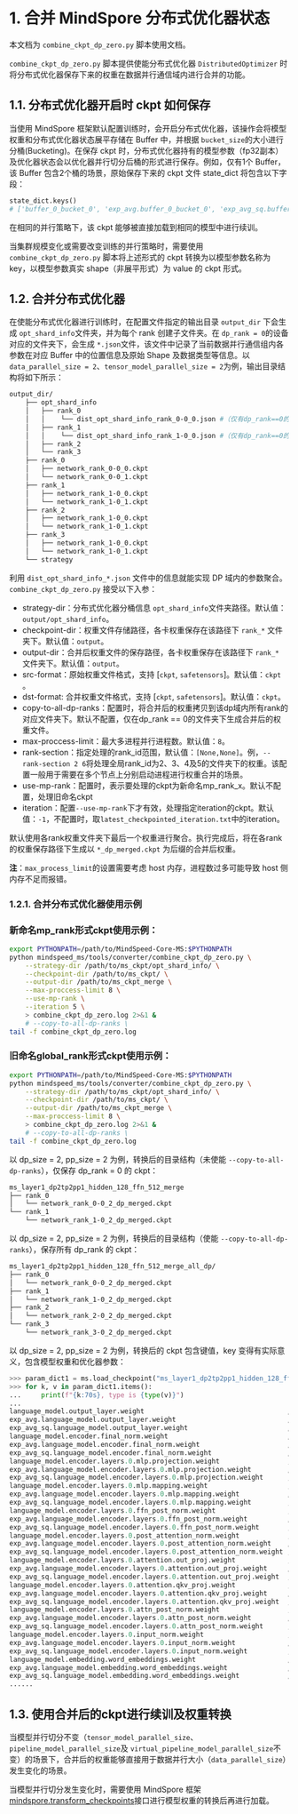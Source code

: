 # 1. 合并 MindSpore 分布式优化器状态

本文档为 `combine_ckpt_dp_zero.py` 脚本使用文档。

`combine_ckpt_dp_zero.py` 脚本提供使能分布式优化器 `DistributedOptimizer` 时将分布式优化器保存下来的权重在数据并行通信域内进行合并的功能。

## 1.1. 分布式优化器开启时 ckpt 如何保存

当使用 MindSpore 框架默认配置训练时，会开启分布式优化器，该操作会将模型权重和分布式优化器状态展平存储在 Buffer 中，并根据 `bucket_size`​ 的大小进行分桶(Bucketing)。在保存 ckpt 时，分布式优化器持有的模型参数（fp32副本）及优化器状态会以优化器并行切分后桶的形式进行保存。例如，仅有1个 Buffer，该 Buffer 包含2个桶的场景，原始保存下来的 ckpt 文件 state_dict 将包含以下字段：

```python
state_dict.keys()
# ['buffer_0_bucket_0', 'exp_avg.buffer_0_bucket_0', 'exp_avg_sq.buffer_0_bucket_0', 'buffer_0_bucket_1', 'exp_avg.buffer_0_bucket_1', 'exp_avg_sq.buffer_0_bucket_1'， 'state_step', ...]
```

在相同的并行策略下，该 ckpt 能够被直接加载到相同的模型中进行续训。

当集群规模变化或需要改变训练的并行策略时，需要使用 `combine_ckpt_dp_zero.py`​ 脚本将上述形式的 ckpt 转换为以模型参数名称为 key，以模型参数真实 shape（非展平形式）为 value 的 ckpt 形式。

## 1.2. 合并分布式优化器

在使能分布式优化器进行训练时，在配置文件指定的输出目录 `output_dir`​ 下会生成 `opt_shard_info`​ 文件夹，并为每个 rank 创建子文件夹。在 `dp_rank = 0`​ 的设备对应的文件夹下，会生成 `*.json`​ 文件，该文件中记录了当前数据并行通信组内各参数在对应 Buffer 中的位置信息及原始 Shape 及数据类型等信息。以 `data_parallel_size = 2`​、`tensor_model_parallel_size = 2`​ 为例，输出目录结构将如下所示：

```bash
output_dir/
    ├── opt_shard_info
    │   ├── rank_0
    │   │    └── dist_opt_shard_info_rank_0-0_0.json #（仅有dp_rank==0的rank文件夹下存在该json文件）
    │   ├── rank_1
    │   │    └── dist_opt_shard_info_rank_1-0_0.json #（仅有dp_rank==0的rank文件夹下存在该json文件）
    │   ├── rank_2
    │   └── rank_3
    ├── rank_0
    │   ├── network_rank_0-0_0.ckpt
    │   └── network_rank_0-0_1.ckpt
    ├── rank_1
    │   ├── network_rank_1-0_0.ckpt
    │   └── network_rank_1-0_1.ckpt
    ├── rank_2
    │   ├── network_rank_1-0_0.ckpt
    │   └── network_rank_1-0_1.ckpt
    ├── rank_3
    │   ├── network_rank_1-0_0.ckpt
    │   └── network_rank_1-0_1.ckpt
    └── strategy
```

利用 `dist_opt_shard_info_*.json`​ 文件中的信息就能实现 DP 域内的参数聚合。`combine_ckpt_dp_zero.py`​ 接受以下入参：

- strategy-dir：分布式优化器分桶信息 `opt_shard_info`​ 文件夹路径。默认值：`output/opt_shard_info`​。
- checkpoint-dir：权重文件存储路径，各卡权重保存在该路径下 `rank_*`​ 文件夹下。默认值：`output`​。
- output-dir：合并后权重文件的保存路径，各卡权重保存在该路径下 `rank_*`​ 文件夹下。默认值：`output`​。
- src-format：原始权重文件格式，支持 [`ckpt`​, `safetensors`​]。默认值：`ckpt`​。
- dst-format: 合并权重文件格式，支持 [`ckpt`​, `safetensors`​]。默认值：`ckpt`​。
- copy-to-all-dp-ranks：配置时，将合并后的权重拷贝到该dp域内所有rank的对应文件夹下。默认不配置，仅在dp_rank == 0的文件夹下生成合并后的权重文件。
- max-proccess-limit：最大多进程并行进程数。默认值：`8`​。
- rank-section：指定处理的rank_id范围，默认值：`[None,None]`​。例，`--rank-section 2 6`​将处理全局rank_id为2、3、4及5的文件夹下的权重。该配置一般用于需要在多个节点上分别启动进程进行权重合并的场景。
- use-mp-rank：配置时，表示要处理的ckpt为新命名mp_rank_x。默认不配置，处理旧命名ckpt
- iteration：配置`--use-mp-rank`下才有效，处理指定iteration的ckpt。默认值：`-1`，不配置时，取`latest_checkpointed_iteration.txt`中的iteration。

默认使用各rank权重文件夹下最后一个权重进行聚合。执行完成后，将在各rank的权重保存路径下生成以 `*_dp_merged.ckpt`​ 为后缀的合并后权重。

**注**：`max_process_limit`​的设置需要考虑 host 内存，进程数过多可能导致 host 侧内存不足而报错。

### 1.2.1. 合并分布式优化器使用示例

### 新命名mp_rank形式ckpt使用示例：

```bash
export PYTHONPATH=/path/to/MindSpeed-Core-MS:$PYTHONPATH
python mindspeed_ms/tools/converter/combine_ckpt_dp_zero.py \
    --strategy-dir /path/to/ms_ckpt/opt_shard_info/ \
    --checkpoint-dir /path/to/ms_ckpt/ \
    --output-dir /path/to/ms_ckpt_merge \
    --max-proccess-limit 8 \
    --use-mp-rank \
    --iteration 5 \
    > combine_ckpt_dp_zero.log 2>&1 &
    # --copy-to-all-dp-ranks \
tail -f combine_ckpt_dp_zero.log
```

### 旧命名global_rank形式ckpt使用示例：

```bash
export PYTHONPATH=/path/to/MindSpeed-Core-MS:$PYTHONPATH
python mindspeed_ms/tools/converter/combine_ckpt_dp_zero.py \
    --strategy-dir /path/to/ms_ckpt/opt_shard_info/ \
    --checkpoint-dir /path/to/ms_ckpt/ \
    --output-dir /path/to/ms_ckpt_merge \
    --max-proccess-limit 8 \
    > combine_ckpt_dp_zero.log 2>&1 &
    # --copy-to-all-dp-ranks \
tail -f combine_ckpt_dp_zero.log
```

以 dp_size = 2, pp_size = 2 为例，转换后的目录结构（未使能 `--copy-to-all-dp-ranks`），仅保存 dp_rank = 0 的 ckpt：

```bash
ms_layer1_dp2tp2pp1_hidden_128_ffn_512_merge
├── rank_0
│   └── network_rank_0-0_2_dp_merged.ckpt
└── rank_1
    └── network_rank_1-0_2_dp_merged.ckpt
```

以 dp_size = 2, pp_size = 2 为例，转换后的目录结构（使能 `--copy-to-all-dp-ranks`），保存所有 dp_rank 的 ckpt：

```bash
ms_layer1_dp2tp2pp1_hidden_128_ffn_512_merge_all_dp/
├── rank_0
│   └── network_rank_0-0_2_dp_merged.ckpt
├── rank_1
│   └── network_rank_1-0_2_dp_merged.ckpt
├── rank_2
│   └── network_rank_2-0_2_dp_merged.ckpt
└── rank_3
    └── network_rank_3-0_2_dp_merged.ckpt
```

以 dp_size = 2, pp_size = 2 为例，转换后的 ckpt 包含键值，key 变得有实际意义，包含模型权重和优化器参数：

```python
>>> param_dict1 = ms.load_checkpoint("ms_layer1_dp2tp2pp1_hidden_128_ffn_512_merge/rank_0/network_rank_0-0_2_dp_merged.ckpt")
>>> for k, v in param_dict1.items():
...     print(f"{k:70s}, type is {type(v)}")
...
language_model.output_layer.weight                                    , type is <class 'abc.Parameter'>
exp_avg.language_model.output_layer.weight                            , type is <class 'abc.Parameter'>
exp_avg_sq.language_model.output_layer.weight                         , type is <class 'abc.Parameter'>
language_model.encoder.final_norm.weight                              , type is <class 'abc.Parameter'>
exp_avg.language_model.encoder.final_norm.weight                      , type is <class 'abc.Parameter'>
exp_avg_sq.language_model.encoder.final_norm.weight                   , type is <class 'abc.Parameter'>
language_model.encoder.layers.0.mlp.projection.weight                 , type is <class 'abc.Parameter'>
exp_avg.language_model.encoder.layers.0.mlp.projection.weight         , type is <class 'abc.Parameter'>
exp_avg_sq.language_model.encoder.layers.0.mlp.projection.weight      , type is <class 'abc.Parameter'>
language_model.encoder.layers.0.mlp.mapping.weight                    , type is <class 'abc.Parameter'>
exp_avg.language_model.encoder.layers.0.mlp.mapping.weight            , type is <class 'abc.Parameter'>
exp_avg_sq.language_model.encoder.layers.0.mlp.mapping.weight         , type is <class 'abc.Parameter'>
language_model.encoder.layers.0.ffn_post_norm.weight                  , type is <class 'abc.Parameter'>
exp_avg.language_model.encoder.layers.0.ffn_post_norm.weight          , type is <class 'abc.Parameter'>
exp_avg_sq.language_model.encoder.layers.0.ffn_post_norm.weight       , type is <class 'abc.Parameter'>
language_model.encoder.layers.0.post_attention_norm.weight            , type is <class 'abc.Parameter'>
exp_avg.language_model.encoder.layers.0.post_attention_norm.weight    , type is <class 'abc.Parameter'>
exp_avg_sq.language_model.encoder.layers.0.post_attention_norm.weight , type is <class 'abc.Parameter'>
language_model.encoder.layers.0.attention.out_proj.weight             , type is <class 'abc.Parameter'>
exp_avg.language_model.encoder.layers.0.attention.out_proj.weight     , type is <class 'abc.Parameter'>
exp_avg_sq.language_model.encoder.layers.0.attention.out_proj.weight  , type is <class 'abc.Parameter'>
language_model.encoder.layers.0.attention.qkv_proj.weight             , type is <class 'abc.Parameter'>
exp_avg.language_model.encoder.layers.0.attention.qkv_proj.weight     , type is <class 'abc.Parameter'>
exp_avg_sq.language_model.encoder.layers.0.attention.qkv_proj.weight  , type is <class 'abc.Parameter'>
language_model.encoder.layers.0.attn_post_norm.weight                 , type is <class 'abc.Parameter'>
exp_avg.language_model.encoder.layers.0.attn_post_norm.weight         , type is <class 'abc.Parameter'>
exp_avg_sq.language_model.encoder.layers.0.attn_post_norm.weight      , type is <class 'abc.Parameter'>
language_model.encoder.layers.0.input_norm.weight                     , type is <class 'abc.Parameter'>
exp_avg.language_model.encoder.layers.0.input_norm.weight             , type is <class 'abc.Parameter'>
exp_avg_sq.language_model.encoder.layers.0.input_norm.weight          , type is <class 'abc.Parameter'>
language_model.embedding.word_embeddings.weight                       , type is <class 'abc.Parameter'>
exp_avg.language_model.embedding.word_embeddings.weight               , type is <class 'abc.Parameter'>
exp_avg_sq.language_model.embedding.word_embeddings.weight            , type is <class 'abc.Parameter'>
......
```

## 1.3. 使用合并后的ckpt进行续训及权重转换

当模型并行切分不变（`tensor_model_parallel_size`​、`pipeline_model_parallel_size`​ 及 `virtual_pipeline_model_parallel_size`​ 不变）的场景下，合并后的权重能够直接用于数据并行大小（`data_parallel_size`​）发生变化的场景。

当模型并行切分发生变化时，需要使用 MindSpore 框架 [mindspore.transform_checkpoints](https://www.mindspore.cn/docs/zh-CN/master/api_python/mindspore/mindspore.transform_checkpoints.html?highlight=transform_checkpoints#mindspore.transform_checkpoints) ​接口进行模型权重的转换后再进行加载。
